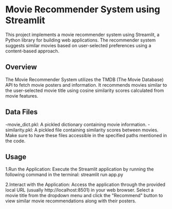 
# Movie Recommender System using Streamlit
This project implements a movie recommender system using Streamlit, a Python library for building web applications. The recommender system suggests similar movies based on user-selected preferences using a content-based approach.

## Overview
The Movie Recommender System utilizes the TMDB (The Movie Database) API to fetch movie posters and information. It recommends movies similar to the user-selected movie title using cosine similarity scores calculated from movie features.
   
## Data Files
-movie_dict.pkl: A pickled dictionary containing movie information.
-similarity.pkl: A pickled file containing similarity scores between movies.
Make sure to have these files accessible in the specified paths mentioned in the code.

## Usage
1.Run the Application: Execute the Streamlit application by running the following command in the terminal:
streamlit run app.py

2.Interact with the Application: Access the application through the provided local URL (usually http://localhost:8501) in your web browser. Select a movie title from the dropdown menu and click the "Recommend" button to view similar movie recommendations along with their posters.
